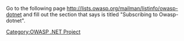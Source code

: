 Go to the following page
<http://lists.owasp.org/mailman/listinfo/owasp-dotnet> and fill out the
section that says is titled "Subscribing to Owasp-dotnet".



[Category:OWASP .NET Project](Category:OWASP_.NET_Project "wikilink")